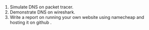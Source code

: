 1) Simulate DNS on packet tracer.
2) Demonstrate DNS on wireshark. 
3) Write a report on running your own website using namecheap and hosting it on github .